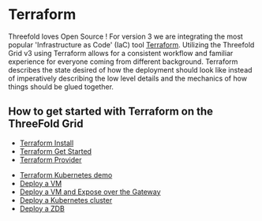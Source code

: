 # Terraform

Threefold loves Open Source ! For version 3 we are integrating the most popular 'Infrastructure as Code' (IaC) tool [Terraform](https://terraform.io). Utilizing the Threefold Grid v3 using Terraform allows for a consistent workflow and familiar experience for everyone coming from different background. Terraform describes the state desired of how the deployment should look like instead of imperatively describing the low level details and the mechanics of how things should be glued together.

## How to get started with Terraform on the ThreeFold Grid

- [Terraform Install](terraform_install)
- [Terraform Get Started](terraform_get_started)
- [Terraform Provider](terraform_provider)
<!-- - [Deploy with Terraform](grid_terraform) -->
- [Terraform Kubernetes demo](terraform_k8s_demo)
- [Deploy a VM](terraform_vm_example)
- [Deploy a VM and Expose over the Gateway](terraform_vm_gateway_example)
- [Deploy a Kubernetes cluster](terraform_k8s_example)
- [Deploy a ZDB](terraform_zdb_example)
